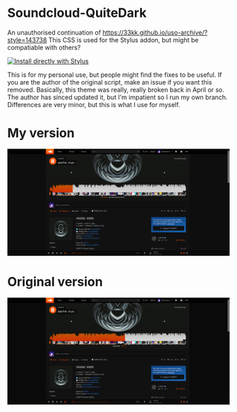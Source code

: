 # Soundcloud-QuiteDark
An unauthorised continuation of https://33kk.github.io/uso-archive/?style=143738
This CSS is used for the Stylus addon, but might be compatiable with others?

[![Install directly with Stylus](https://img.shields.io/badge/Install%20%20with-Stylus-00adad.svg?style=for-the-badge&logo=stylus)](https://raw.githubusercontent.com/BanementI/Soundcloud-QuiteDark/main/Soundcloud-QuiteDark.user.css)

This is for my personal use, but people might find the fixes to be useful. If you are the author of the original script, make an issue if you want this removed.
Basically, this theme was really, really broken back in April or so. The author has sinced updated it, but I'm impatient so I run my own branch. Differences are very minor, but this is what I use for myself.

# My version
![My version](https://raw.githubusercontent.com/BanementI/Soundcloud-QuiteDark/main/quitedark-new.png)

# Original version
![Original version](https://raw.githubusercontent.com/BanementI/Soundcloud-QuiteDark/main/quitedark-orig.png)
